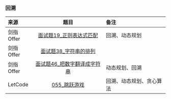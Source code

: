 ### 回溯
来源|题目|备注
:---|:---:|:---|
剑指Offer|[面试题19_正则表达式匹配](JianZhiOffer/面试题19_正则表达式匹配.py)|回溯、动态规划|
剑指Offer|[面试题38_字符串的排列](JianZhiOffer/面试题38_字符串的排列.py)||
剑指Offer|[面试题46_把数字翻译成字符串](JianZhiOffer/面试题46_把数字翻译成字符串.py)|动态规划、回溯|
LetCode|[055_跳跃游戏](Leetcode/055_跳跃游戏.py)|回溯、动态规划、贪心算法|